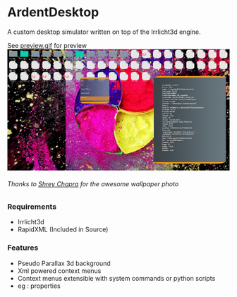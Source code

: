 # ArdentDesktop
A custom desktop simulator written on top of the Irrlicht3d engine.

See [preview.gif](https://github.com/bruhmese-python/ardentdesktop/blob/master/preview.gif/ "Preview") for preview
![](https://github.com/bruhmese-python/ardentdesktop/blob/master/main_preview.png)
###### Thanks to [Shrey Chapra](https://www.pexels.com/photo/multicolored-powder-photo-2041707/ "Shrey Chapra") for the awesome wallpaper photo

### Requirements
 - Irrlicht3d
 - RapidXML (Included in Source)

### Features

- Pseudo Parallax 3d background
- Xml powered context menus
- Context menus extensible with system commands or python scripts
 - eg : properties
